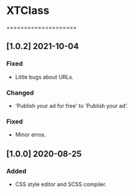 # XTClass
====================

## [1.0.2] 2021-10-04

### Fixed

- Little bugs about URLs.

### Changed

- 'Publish your ad for free' to 'Publish your ad'.

### Fixed

- Minor erros.

## [1.0.0] 2020-08-25

### Added

- CSS style editor and SCSS compiler.
